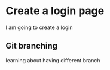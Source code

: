 # Create a login page

 I am going to create a login 
 
 ## Git branching
  learning about having different branch
